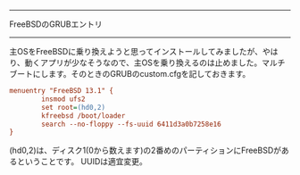 


**************************************************


FreeBSDのGRUBエントリ


**************************************************



主OSをFreeBSDに乗り換えようと思ってインストールしてみましたが、やはり、動くアプリが少なそうなので、主OSを乗り換えるのは止めました。マルチブートにします。そのときのGRUBのcustom.cfgを記しておきます。

```custom.cfg
menuentry "FreeBSD 13.1" {
        insmod ufs2
        set root=(hd0,2)
        kfreebsd /boot/loader
        search --no-floppy --fs-uuid 6411d3a0b7258e16
}
```

(hd0,2)は、ディスク1(0から数えます)の2番めのパーティションにFreeBSDがあるということです。
UUIDは適宜変更。
